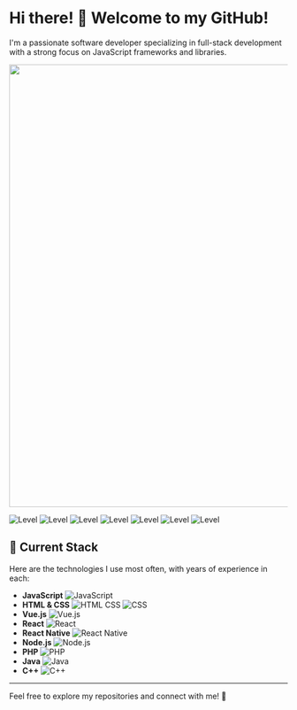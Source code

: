 # Hi there! 👋 Welcome to my GitHub!

I'm a passionate software developer specializing in full-stack development with a strong focus on JavaScript frameworks and libraries. 

<img src="https://github-readme-stats.vercel.app/api?username=vinicius-muller&show_icons=true&theme=radical" width="800" />

![Level](https://img.shields.io/badge/JavaScript-Expert-F7DF1E?logo=javascript&logoColor=black)
![Level](https://img.shields.io/badge/Vue-Advanced-4FC08D?logo=vue.js&logoColor=white)
![Level](https://img.shields.io/badge/React-Advanced-61DAFB?logo=react&logoColor=black)
![Level](https://img.shields.io/badge/Node.js-Advanced-339933?logo=node.js&logoColor=white)
![Level](https://img.shields.io/badge/PHP-Intermediate-777BB4?logo=php&logoColor=white)
![Level](https://img.shields.io/badge/C++-Learning-00599C?logo=cplusplus&logoColor=white)
![Level](https://img.shields.io/badge/Java-Learning-007396?logo=java&logoColor=white)


## 🚀 Current Stack
Here are the technologies I use most often, with years of experience in each:

- **JavaScript** ![JavaScript](https://img.icons8.com/color/20/000000/javascript.png)
- **HTML & CSS** ![HTML CSS](https://img.icons8.com/color/20/000000/html-5.png) ![CSS](https://img.icons8.com/color/20/000000/css3.png)
- **Vue.js** ![Vue.js](https://img.icons8.com/color/20/000000/vue-js.png)
- **React** ![React](https://img.icons8.com/color/20/000000/react-native.png)
- **React Native** ![React Native](https://img.icons8.com/color/20/000000/react-native.png)
- **Node.js** ![Node.js](https://img.icons8.com/color/20/000000/nodejs.png)
- **PHP** ![PHP](https://img.icons8.com/color/20/000000/php.png)
- **Java** ![Java](https://img.icons8.com/color/20/000000/java-coffee-cup-logo.png)
- **C++** ![C++](https://img.icons8.com/color/20/000000/c-plus-plus-logo.png)

---

Feel free to explore my repositories and connect with me! 🌟

